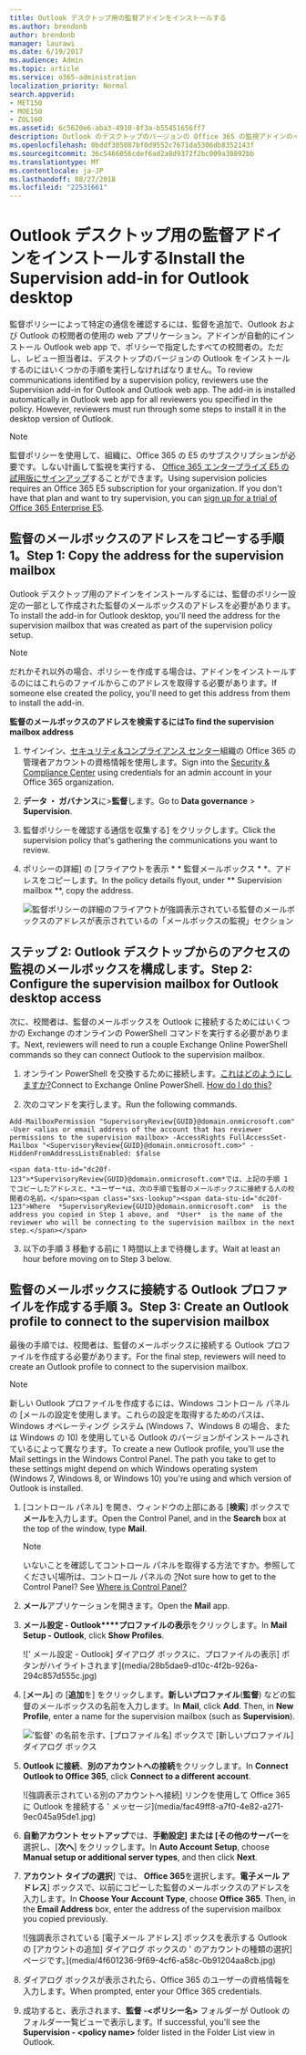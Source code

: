 ```yaml
---
title: Outlook デスクトップ用の監督アドインをインストールする
ms.author: brendonb
author: brendonb
manager: laurawi
ms.date: 6/19/2017
ms.audience: Admin
ms.topic: article
ms.service: o365-administration
localization_priority: Normal
search.appverid:
- MET150
- MOE150
- ZOL160
ms.assetid: 6c5620e6-aba3-4910-8f3a-b55451656ff7
description: Outlook のデスクトップのバージョンの Office 365 の監視アドインのインストールします。
ms.openlocfilehash: 0bddf305087bf0d9552c7671da5306db8352143f
ms.sourcegitcommit: 36c5466056cdef6ad2a8d9372f2bc009a30892bb
ms.translationtype: MT
ms.contentlocale: ja-JP
ms.lasthandoff: 08/27/2018
ms.locfileid: "22531661"
---
```

# <a name="install-the-supervision-add-in-for-outlook-desktop"></a><span data-ttu-id="dc20f-103">Outlook デスクトップ用の監督アドインをインストールする</span><span class="sxs-lookup"><span data-stu-id="dc20f-103">Install the Supervision add-in for Outlook desktop</span></span>

<span data-ttu-id="dc20f-p101">監督ポリシーによって特定の通信を確認するには、監督を追加で、Outlook および Outlook の校閲者の使用の web アプリケーション。アドインが自動的にインストール Outlook web app で、ポリシーで指定したすべての校閲者の。ただし、レビュー担当者は、デスクトップのバージョンの Outlook をインストールするのにはいくつかの手順を実行しなければなりません。</span><span class="sxs-lookup"><span data-stu-id="dc20f-p101">To review communications identified by a supervision policy, reviewers use the Supervision add-in for Outlook and Outlook web app. The add-in is installed automatically in Outlook web app for all reviewers you specified in the policy. However, reviewers must run through some steps to install it in the desktop version of Outlook.</span></span>
  
> [!NOTE]
> <span data-ttu-id="dc20f-p102">監督ポリシーを使用して、組織に、Office 365 の E5 のサブスクリプションが必要です。しない計画して監視を実行する、 [Office 365 エンタープライズ E5 の試用版にサインアップ](https://go.microsoft.com/fwlink/p/?LinkID=698279)することができます。</span><span class="sxs-lookup"><span data-stu-id="dc20f-p102">Using supervision policies requires an Office 365 E5 subscription for your organization. If you don't have that plan and want to try supervision, you can [sign up for a trial of Office 365 Enterprise E5](https://go.microsoft.com/fwlink/p/?LinkID=698279).</span></span> 
  
## <a name="step-1-copy-the-address-for-the-supervision-mailbox"></a><span data-ttu-id="dc20f-109">監督のメールボックスのアドレスをコピーする手順 1。</span><span class="sxs-lookup"><span data-stu-id="dc20f-109">Step 1: Copy the address for the supervision mailbox</span></span>

<span data-ttu-id="dc20f-110">Outlook デスクトップ用のアドインをインストールするには、監督のポリシー設定の一部として作成された監督のメールボックスのアドレスを必要があります。</span><span class="sxs-lookup"><span data-stu-id="dc20f-110">To install the add-in for Outlook desktop, you'll need the address for the supervision mailbox that was created as part of the supervision policy setup.</span></span> 
  
> [!NOTE]
> <span data-ttu-id="dc20f-111">だれかそれ以外の場合、ポリシーを作成する場合は、アドインをインストールするのにはこれらのファイルからこのアドレスを取得する必要があります。</span><span class="sxs-lookup"><span data-stu-id="dc20f-111">If someone else created the policy, you'll need to get this address from them to install the add-in.</span></span> 
  
 <span data-ttu-id="dc20f-112">**監督のメールボックスのアドレスを検索するには**</span><span class="sxs-lookup"><span data-stu-id="dc20f-112">**To find the supervision mailbox address**</span></span>
  
1. <span data-ttu-id="dc20f-113">サインイン、[セキュリティ&amp;コンプライアンス センター](https://protection.office.com)組織の Office 365 の管理者アカウントの資格情報を使用します。</span><span class="sxs-lookup"><span data-stu-id="dc20f-113">Sign into the [Security &amp; Compliance Center](https://protection.office.com) using credentials for an admin account in your Office 365 organization.</span></span> 
    
2. <span data-ttu-id="dc20f-114">**データ ・ ガバナンス**に\>**監督**します。</span><span class="sxs-lookup"><span data-stu-id="dc20f-114">Go to **Data governance** \> **Supervision**.</span></span>
    
3. <span data-ttu-id="dc20f-115">監督ポリシーを確認する通信を収集する] をクリックします。</span><span class="sxs-lookup"><span data-stu-id="dc20f-115">Click the supervision policy that's gathering the communications you want to review.</span></span>
    
4. <span data-ttu-id="dc20f-116">ポリシーの詳細] の [フライアウトを表示 * * 監督メールボックス * *、アドレスをコピーします。</span><span class="sxs-lookup"><span data-stu-id="dc20f-116">In the policy details flyout, under ** Supervision mailbox **, copy the address.</span></span> 
    
    ![監督ポリシーの詳細のフライアウトが強調表示されている監督のメールボックスのアドレスが表示されているの「メールボックスの監視」セクション](media/71779d0e-4f01-4dd3-8234-5f9c30eeb067.jpg)
  
## <a name="step-2-configure-the-supervision-mailbox-for-outlook-desktop-access"></a><span data-ttu-id="dc20f-118">ステップ 2: Outlook デスクトップからのアクセスの監視のメールボックスを構成します。</span><span class="sxs-lookup"><span data-stu-id="dc20f-118">Step 2: Configure the supervision mailbox for Outlook desktop access</span></span>

<span data-ttu-id="dc20f-119">次に、校閲者は、監督のメールボックスを Outlook に接続するためにはいくつかの Exchange のオンラインの PowerShell コマンドを実行する必要があります。</span><span class="sxs-lookup"><span data-stu-id="dc20f-119">Next, reviewers will need to run a couple Exchange Online PowerShell commands so they can connect Outlook to the supervision mailbox.</span></span>
  
1. <span data-ttu-id="dc20f-p103">オンライン PowerShell を交換するために接続します。[これはどのようにしますか?](https://docs.microsoft.com/powershell/exchange/exchange-online/connect-to-exchange-online-powershell/connect-to-exchange-online-powershell)</span><span class="sxs-lookup"><span data-stu-id="dc20f-p103">Connect to Exchange Online PowerShell. [How do I do this?](https://docs.microsoft.com/powershell/exchange/exchange-online/connect-to-exchange-online-powershell/connect-to-exchange-online-powershell)</span></span>
    
2. <span data-ttu-id="dc20f-122">次のコマンドを実行します。</span><span class="sxs-lookup"><span data-stu-id="dc20f-122">Run the following commands.</span></span>
    
  ```
  Add-MailboxPermission "SupervisoryReview{GUID}@domain.onmicrosoft.com" -User <alias or email address of the account that has reviewer permissions to the supervision mailbox> -AccessRights FullAccessSet-Mailbox "<SupervisoryReview{GUID}@domain.onmicrosoft.com>" -HiddenFromAddressListsEnabled: $false
  ```

    <span data-ttu-id="dc20f-123">*SupervisoryReview{GUID}@domain.onmicrosoft.com*では、上記の手順 1 でコピーしたアドレスと、*ユーザー*は、次の手順で監督のメールボックスに接続する人の校閲者の名前。</span><span class="sxs-lookup"><span data-stu-id="dc20f-123">Where  *SupervisoryReview{GUID}@domain.onmicrosoft.com*  is the address you copied in Step 1 above, and  *User*  is the name of the reviewer who will be connecting to the supervision mailbox in the next step.</span></span> 
    
3. <span data-ttu-id="dc20f-124">以下の手順 3 移動する前に 1 時間以上まで待機します。</span><span class="sxs-lookup"><span data-stu-id="dc20f-124">Wait at least an hour before moving on to Step 3 below.</span></span>
    
## <a name="step-3-create-an-outlook-profile-to-connect-to-the-supervision-mailbox"></a><span data-ttu-id="dc20f-125">監督のメールボックスに接続する Outlook プロファイルを作成する手順 3。</span><span class="sxs-lookup"><span data-stu-id="dc20f-125">Step 3: Create an Outlook profile to connect to the supervision mailbox</span></span>

<span data-ttu-id="dc20f-126">最後の手順では、校閲者は、監督のメールボックスに接続する Outlook プロファイルを作成する必要があります。</span><span class="sxs-lookup"><span data-stu-id="dc20f-126">For the final step, reviewers will need to create an Outlook profile to connect to the supervision mailbox.</span></span> 
  
> [!NOTE]
> <span data-ttu-id="dc20f-p104">新しい Outlook プロファイルを作成するには、Windows コントロール パネルの [メールの設定を使用します。これらの設定を取得するためのパスは、Windows オペレーティング システム (Windows 7、Windows 8 の場合、または Windows の 10) を使用している Outlook のバージョンがインストールされているによって異なります。</span><span class="sxs-lookup"><span data-stu-id="dc20f-p104">To create a new Outlook profile, you'll use the Mail settings in the Windows Control Panel. The path you take to get to these settings might depend on which Windows operating system (Windows 7, Windows 8, or Windows 10) you're using and which version of Outlook is installed.</span></span> 
  
1. <span data-ttu-id="dc20f-129">[コントロール パネル] を開き、ウィンドウの上部にある [**検索**] ボックスで**メール**を入力します。</span><span class="sxs-lookup"><span data-stu-id="dc20f-129">Open the Control Panel, and in the **Search** box at the top of the window, type **Mail**.</span></span> 
    
    > [!NOTE]
    > <span data-ttu-id="dc20f-p105">いないことを確認してコントロール パネルを取得する方法ですか。参照してください[場所は、コントロール パネルの [?](https://support.microsoft.com/help/13764/windows-where-is-control-panel)</span><span class="sxs-lookup"><span data-stu-id="dc20f-p105">Not sure how to get to the Control Panel? See [Where is Control Panel?](https://support.microsoft.com/help/13764/windows-where-is-control-panel)</span></span>
  
2. <span data-ttu-id="dc20f-132">**メール**アプリケーションを開きます。</span><span class="sxs-lookup"><span data-stu-id="dc20f-132">Open the **Mail** app.</span></span> 
    
3. <span data-ttu-id="dc20f-133">**メール設定 - Outlook****プロファイルの表示**をクリックします。</span><span class="sxs-lookup"><span data-stu-id="dc20f-133">In **Mail Setup - Outlook**, click **Show Profiles**.</span></span>
    
    ![' メール設定 - Outlook] ダイアログ ボックスに、プロファイルの表示] ボタンがハイライトされます](media/28b5dae9-d10c-4f2b-926a-294c857d555c.jpg)
  
4. <span data-ttu-id="dc20f-p106">[**メール**] の [**追加**を] をクリックします。**新しいプロファイル**(**監督**) などの監督のメールボックスの名前を入力します。</span><span class="sxs-lookup"><span data-stu-id="dc20f-p106">In **Mail**, click **Add**. Then, in **New Profile**, enter a name for the supervision mailbox (such as **Supervision**).</span></span>
    
    !['監督' の名前を示す、[プロファイル名] ボックスで [新しいプロファイル] ダイアログ ボックス](media/d02ae181-b541-4ec6-8f51-698f30033204.jpg)
  
5. <span data-ttu-id="dc20f-138">**Outlook に接続**、**別のアカウントへの接続**をクリックします。</span><span class="sxs-lookup"><span data-stu-id="dc20f-138">In **Connect Outlook to Office 365**, click **Connect to a different account**.</span></span>
    
    ![強調表示されている別のアカウントへ接続] リンクを使用して Office 365 に Outlook を接続する ' メッセージ](media/fac49ff8-a7f0-4e82-a271-9ec045a95de1.jpg)
  
6. <span data-ttu-id="dc20f-140">**自動アカウント セットアップ**では、**手動設定] または [その他のサーバー**を選択し、[**次へ**] をクリックします。</span><span class="sxs-lookup"><span data-stu-id="dc20f-140">In **Auto Account Setup**, choose **Manual setup or additional server types**, and then click **Next**.</span></span>
    
7. <span data-ttu-id="dc20f-p107">**アカウント タイプの選択**] では、 **Office 365**を選択します。**電子メール アドレス**] ボックスで、以前にコピーした監督のメールボックスのアドレスを入力します。</span><span class="sxs-lookup"><span data-stu-id="dc20f-p107">In **Choose Your Account Type**, choose **Office 365**. Then, in the **Email Address** box, enter the address of the supervision mailbox you copied previously.</span></span> 
    
    ![強調表示されている [電子メール アドレス] ボックスを表示する Outlook の [アカウントの追加] ダイアログ ボックスの ' のアカウントの種類の選択] ページです。](media/4f601236-9f69-4cf6-a58c-0b91204aa8cb.jpg)
  
8. <span data-ttu-id="dc20f-144">ダイアログ ボックスが表示されたら、Office 365 のユーザーの資格情報を入力します。</span><span class="sxs-lookup"><span data-stu-id="dc20f-144">When prompted, enter your Office 365 credentials.</span></span>
    
9. <span data-ttu-id="dc20f-145">成功すると、表示されます、**監督 -\<ポリシー名\>** フォルダーが Outlook のフォルダー一覧ビューで表示します。</span><span class="sxs-lookup"><span data-stu-id="dc20f-145">If successful, you'll see the **Supervision - \<policy name\>** folder listed in the Folder List view in Outlook.</span></span> 
    


